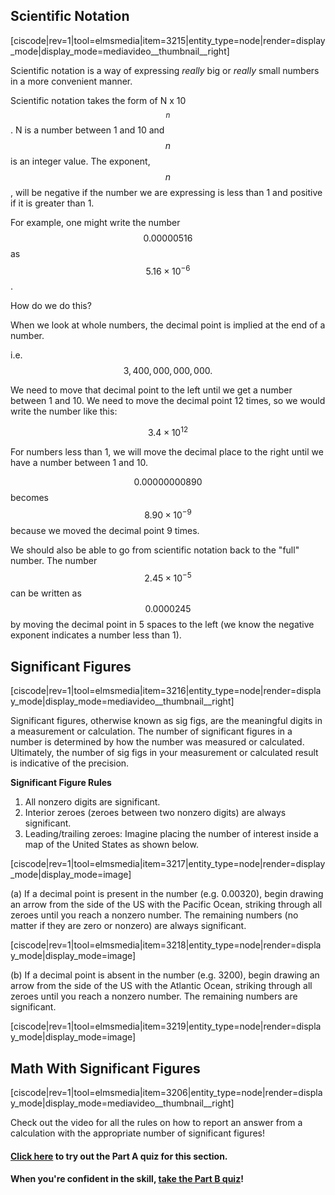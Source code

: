 ## Scientific Notation

[ciscode|rev=1|tool=elmsmedia|item=3215|entity_type=node|render=display_mode|display_mode=mediavideo__thumbnail__right]

Scientific notation is a way of expressing _really_ big or _really_ small numbers in a more convenient manner.  

Scientific notation takes the form of N x 10$$^n$$.  N is a number between 1 and 10 and $$n$$ is an integer value.  The exponent, $$n$$, will be negative if the number we are expressing is less than 1 and positive if it is greater than 1.

For example, one might write the number $$0.00000516$$ as $$5.16\times10^{-6}$$. 

How do we do this?

When we look at whole numbers, the decimal point is implied at the end of a number.

i.e. $$3,400,000,000,000.$$

We need to move that decimal point to the left until we get a number between 1 and 10.  We need to move the decimal point 12 times, so we would write the number like this:

$$3.4\times10^{12}$$

For numbers less than 1, we will move the decimal place to the right until we have a number between 1 and 10.

$$0.00000000890$$ becomes $$8.90\times10^{-9}$$ because we moved the decimal point 9 times.

We should also be able to go from scientific notation back to the "full" number.  The number $$2.45\times10^{-5}$$ can be written as $$0.0000245$$ by moving the decimal point in 5 spaces to the left (we know the negative exponent indicates a number less than 1).

 

## Significant Figures

[ciscode|rev=1|tool=elmsmedia|item=3216|entity_type=node|render=display_mode|display_mode=mediavideo__thumbnail__right]

Significant figures, otherwise known as sig figs, are the meaningful digits in a measurement or calculation.  The number of significant figures in a number is determined by how the number was measured or calculated.  Ultimately, the number of sig figs in your measurement or calculated result is indicative of the precision.  

**Significant Figure Rules**

1) All nonzero digits are significant.
2) Interior zeroes (zeroes between two nonzero digits) are always significant.
3) Leading/trailing zeroes: Imagine placing the number of interest inside a map of the United States as shown below.

<div style="float:none;max-width:700px;margin:auto">[ciscode|rev=1|tool=elmsmedia|item=3217|entity_type=node|render=display_mode|display_mode=image]
</div>

(a) If a decimal point is present in the number (e.g. 0.00320), begin drawing an arrow from the side of the US with the Pacific Ocean, striking through all zeroes until you reach a nonzero number. The remaining numbers (no matter if they are zero or nonzero) are always significant.

<div style="float:none;max-width:700px;margin:auto">[ciscode|rev=1|tool=elmsmedia|item=3218|entity_type=node|render=display_mode|display_mode=image]
</div>


(b) If a decimal point is absent in the number (e.g. 3200), begin drawing an arrow from the side of the US with the Atlantic Ocean, striking through all zeroes until you reach a nonzero number. The remaining numbers are significant.

<div style="float:none;max-width:700px;margin:auto">[ciscode|rev=1|tool=elmsmedia|item=3219|entity_type=node|render=display_mode|display_mode=image]
</div>



## Math With Significant Figures

[ciscode|rev=1|tool=elmsmedia|item=3206|entity_type=node|render=display_mode|display_mode=mediavideo__thumbnail__right]

Check out the video for all the rules on how to report an answer from a calculation with the appropriate number of significant figures!



#### **[Click here](https://psu.instructure.com/courses/1924663/quizzes/3367104 "Sig figs Part A") to try out the Part A quiz for this section.**

#### **When you're confident in the skill, [take the Part B quiz](https://psu.instructure.com/courses/1924663/quizzes/3367079 "Sig Figs Part B")!**